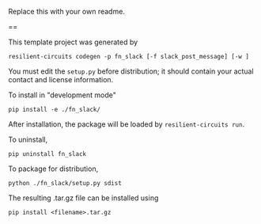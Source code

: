 Replace this with your own readme.

==

This template project was generated by

    resilient-circuits codegen -p fn_slack [-f slack_post_message] [-w ]


You must edit the `setup.py` before distribution;
it should contain your actual contact and license information.

To install in "development mode"

    pip install -e ./fn_slack/

After installation, the package will be loaded by `resilient-circuits run`.


To uninstall,

    pip uninstall fn_slack


To package for distribution,

    python ./fn_slack/setup.py sdist

The resulting .tar.gz file can be installed using

    pip install <filename>.tar.gz
